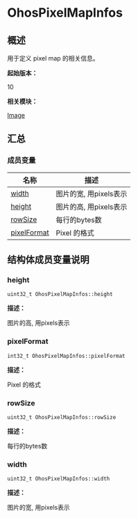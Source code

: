 # OhosPixelMapInfos


## 概述

用于定义 pixel map 的相关信息。

**起始版本：**

10

**相关模块：**

[Image](image.md)


## 汇总


### 成员变量

| 名称 | 描述 | 
| -------- | -------- |
| [width](#width) | 图片的宽, 用pixels表示 | 
| [height](#height) | 图片的高, 用pixels表示 | 
| [rowSize](#rowsize) | 每行的bytes数 | 
| [pixelFormat](#pixelformat) | Pixel 的格式 | 


## 结构体成员变量说明


### height

```
uint32_t OhosPixelMapInfos::height
```

**描述：**

图片的高, 用pixels表示


### pixelFormat

```
int32_t OhosPixelMapInfos::pixelFormat
```

**描述：**

Pixel 的格式


### rowSize

```
uint32_t OhosPixelMapInfos::rowSize
```

**描述：**

每行的bytes数


### width

```
uint32_t OhosPixelMapInfos::width
```

**描述：**

图片的宽, 用pixels表示
